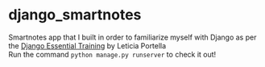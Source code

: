 # django_smartnotes
Smartnotes app that I built in order to familiarize myself with Django as per the [Django Essential Training](https://www.linkedin.com/learning/django-essential-training/what-is-django?u=39207972) by Leticia Portella <br>
Run the command `python manage.py runserver` to check it out!
